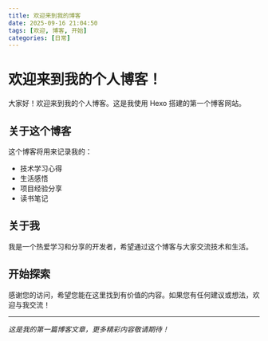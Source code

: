 ```yaml
---
title: 欢迎来到我的博客
date: 2025-09-16 21:04:50
tags: [欢迎, 博客, 开始]
categories: [日常]
---
```


# 欢迎来到我的个人博客！

大家好！欢迎来到我的个人博客。这是我使用 Hexo 搭建的第一个博客网站。

## 关于这个博客

这个博客将用来记录我的：
- 技术学习心得
- 生活感悟
- 项目经验分享
- 读书笔记

## 关于我

我是一个热爱学习和分享的开发者，希望通过这个博客与大家交流技术和生活。

## 开始探索

感谢您的访问，希望您能在这里找到有价值的内容。如果您有任何建议或想法，欢迎与我交流！

---

*这是我的第一篇博客文章，更多精彩内容敬请期待！*
